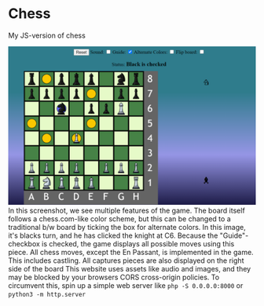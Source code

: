 # Chess
My JS-version of chess


![Full screenshot](./screenshots/sc2.png)
In this screenshot, we see multiple features of the game. 
The board itself follows a chess.com-like color scheme, but this can be changed to a traditional b/w board by ticking the box for alternate colors. 
In this image, it's blacks turn, and he has clicked the knight at C6. Because the "Guide"-checkbox is checked, the game displays all possible moves using this piece.
All chess moves, except the En Passant, is implemented in the game. This includes castling.
All captures pieces are also displayed on the right side of the board
This website uses assets like audio and images, and they may be blocked by your browsers CORS cross-origin policies. To circumvent this, spin up a simple web server like `php -S 0.0.0.0:8000` or `python3 -m http.server`
